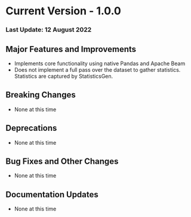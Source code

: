 # Current Version  - 1.0.0

### Last Update: 12 August 2022

## Major Features and Improvements

*   Implements core functionality using native Pandas and Apache Beam
*   Does not implement a full pass over the dataset to  gather statistics.  Statistics are captured by StatisticsGen.

## Breaking Changes

*   None at this time

## Deprecations

*   None at this time

## Bug Fixes and Other Changes

*   None at this time

## Documentation Updates

*   None at this time